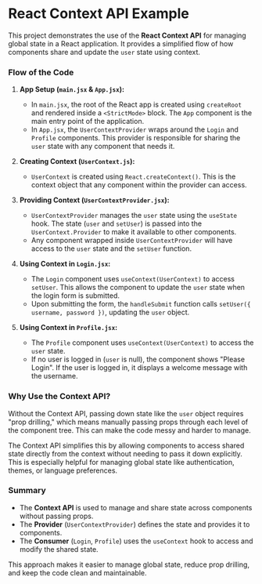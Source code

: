 # React Context API Example

This project demonstrates the use of the **React Context API** for managing global state in a React application. It provides a simplified flow of how components share and update the `user` state using context.


### Flow of the Code

1. **App Setup (`main.jsx` & `App.jsx`):**
   - In `main.jsx`, the root of the React app is created using `createRoot` and rendered inside a `<StrictMode>` block. The `App` component is the main entry point of the application.
   - In `App.jsx`, the `UserContextProvider` wraps around the `Login` and `Profile` components. This provider is responsible for sharing the `user` state with any component that needs it.

2. **Creating Context (`UserContext.js`):**
   - `UserContext` is created using `React.createContext()`. This is the context object that any component within the provider can access.

3. **Providing Context (`UserContextProvider.jsx`):**
   - `UserContextProvider` manages the `user` state using the `useState` hook. The state (`user` and `setUser`) is passed into the `UserContext.Provider` to make it available to other components.
   - Any component wrapped inside `UserContextProvider` will have access to the `user` state and the `setUser` function.

4. **Using Context in `Login.jsx`:**
   - The `Login` component uses `useContext(UserContext)` to access `setUser`. This allows the component to update the `user` state when the login form is submitted.
   - Upon submitting the form, the `handleSubmit` function calls `setUser({ username, password })`, updating the `user` object.

5. **Using Context in `Profile.jsx`:**
   - The `Profile` component uses `useContext(UserContext)` to access the `user` state.
   - If no user is logged in (`user` is null), the component shows "Please Login". If the user is logged in, it displays a welcome message with the username.

### Why Use the Context API?

Without the Context API, passing down state like the `user` object requires "prop drilling," which means manually passing props through each level of the component tree. This can make the code messy and harder to manage.

The Context API simplifies this by allowing components to access shared state directly from the context without needing to pass it down explicitly. This is especially helpful for managing global state like authentication, themes, or language preferences.

### Summary

- The **Context API** is used to manage and share state across components without passing props.
- The **Provider** (`UserContextProvider`) defines the state and provides it to components.
- The **Consumer** (`Login`, `Profile`) uses the `useContext` hook to access and modify the shared state.

This approach makes it easier to manage global state, reduce prop drilling, and keep the code clean and maintainable.
